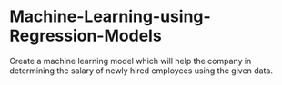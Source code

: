 # Machine-Learning-using-Regression-Models
Create a machine learning model which will help the company in determining the salary of newly hired employees using the given data.
